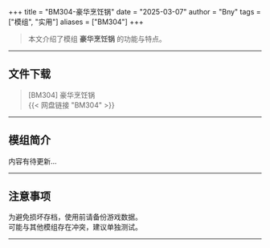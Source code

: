 +++
title = "BM304-豪华烹饪锅"
date = "2025-03-07"
author = "Bny"
tags = ["模组", "实用"]
aliases = ["BM304"]
+++

> 本文介绍了模组 **豪华烹饪锅** 的功能与特点。

---

## 文件下载

> [BM304] 豪华烹饪锅  
{{< 网盘链接 "BM304" >}}  

---

## 模组简介

>  
内容有待更新...  

---

## 注意事项

>  
为避免损坏存档，使用前请备份游戏数据。  
可能与其他模组存在冲突，建议单独测试。  

---

